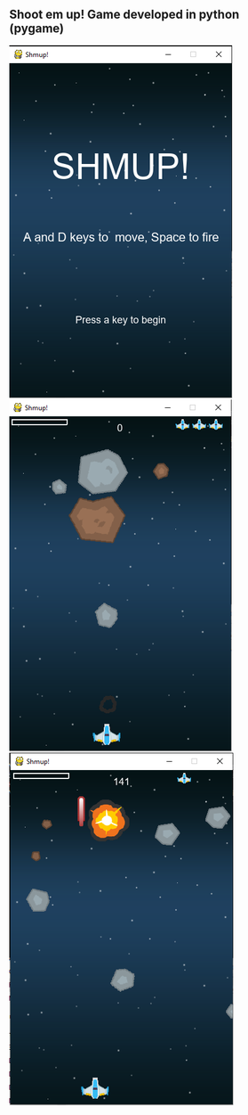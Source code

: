 ## Shoot em up! Game developed in python (pygame)

![](presentationPictures/ShmupStartGame.PNG)
![](presentationPictures/ShmupGamePlay.PNG)
![](presentationPictures/ShmupGameAttack.PNG)
